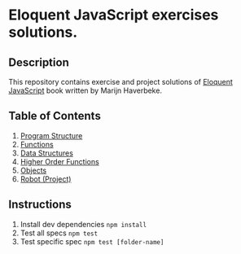 # Eloquent JavaScript exercises solutions.

## Description

This repository contains exercise and project solutions of [Eloquent JavaScript](https://eloquentjavascript.net/) book written by Marijn Haverbeke.

## Table of Contents

1. [Program Structure](program-structure/index.js)
2. [Functions](functions/index.js)
3. [Data Structures](data-structures/index.js)
4. [Higher Order Functions](higher-order-functions/index.js)
5. [Objects](objects/)
6. [Robot (Project)](robot/)

## Instructions

1. Install dev dependencies `npm install`
2. Test all specs `npm test`
3. Test specific spec `npm test [folder-name]`
